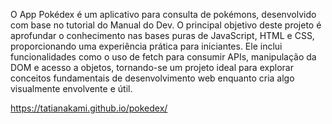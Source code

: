 
O App Pokédex é um aplicativo para consulta de pokémons,
            desenvolvido com base no tutorial do Manual do Dev. O principal
            objetivo deste projeto é aprofundar o conhecimento nas bases puras
            de JavaScript, HTML e CSS, proporcionando uma experiência prática
            para iniciantes. Ele inclui funcionalidades como o uso de fetch para
            consumir APIs, manipulação da DOM e acesso a objetos, tornando-se um
            projeto ideal para explorar conceitos fundamentais de
            desenvolvimento web enquanto cria algo visualmente envolvente e
            útil.




 https://tatianakami.github.io/pokedex/
            
